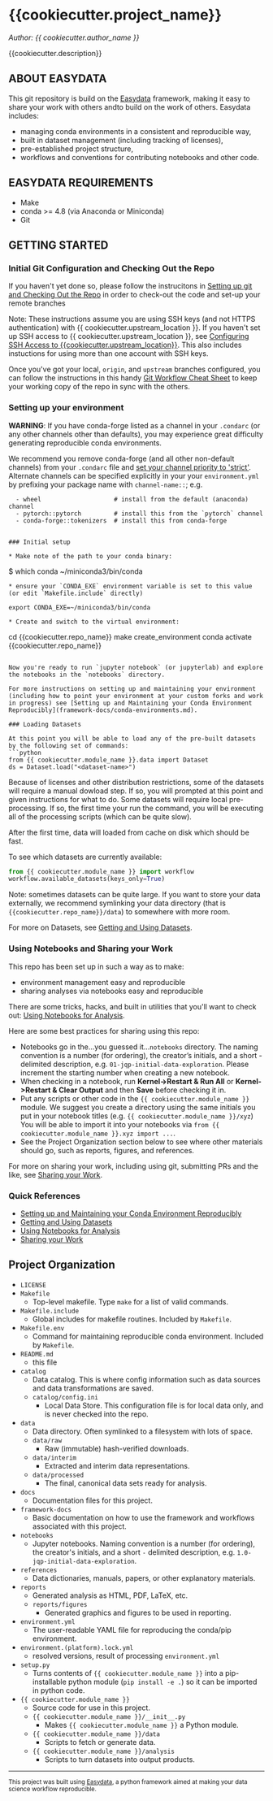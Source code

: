 {{cookiecutter.project_name}}
==============================
_Author: {{ cookiecutter.author_name }}_

{{cookiecutter.description}}


ABOUT EASYDATA
---------------

This git repository is build on the [Easydata](https://github.com/hackalog/easydata) framework, making it easy to share your work with others andto build on the work of others. Easydata includes:

* managing conda environments in a consistent and reproducible way,
* built in dataset management (including tracking of licenses),
* pre-established project structure,
* workflows and conventions for contributing notebooks and other code.

EASYDATA REQUIREMENTS
------------
* Make
* conda >= 4.8 (via Anaconda or Miniconda)
* Git

GETTING STARTED
---------------
### Initial Git Configuration and Checking Out the Repo

If you haven't yet done so, please follow the instrucitons
in [Setting up git and Checking Out the Repo](framework-docs/git-configuration.md) in
order to check-out the code and set-up your remote branches

Note: These instructions assume you are using SSH keys (and not HTTPS authentication) with {{ cookiecutter.upstream_location }}.
If you haven't set up SSH access to {{ cookiecutter.upstream_location }}, see [Configuring SSH Access to {{cookiecutter.upstream_location}}](https://github.com/hackalog/easydata/wiki/Configuring-SSH-Access-to-Github). This also includes instuctions for using more than one account with SSH keys.

Once you've got your local, `origin`, and `upstream` branches configured, you can follow the instructions in this handy [Git Workflow Cheat Sheet](framework-docs/git-workflow.md) to keep your working copy of the repo in sync with the others.

### Setting up your environment
**WARNING**: If you have conda-forge listed as a channel in your `.condarc` (or any other channels other than defaults), you may experience great difficulty generating reproducible conda environments.

We recommend you remove conda-forge (and all other non-default channels) from your `.condarc` file and [set your channel priority to 'strict'](https://docs.conda.io/projects/conda/en/latest/user-guide/tasks/manage-channels.html). Alternate channels can be specified explicitly in your your `environment.yml` by prefixing your package name with `channel-name::`; e.g.
```
  - wheel                    # install from the default (anaconda) channel
  - pytorch::pytorch         # install this from the `pytorch` channel
  - conda-forge::tokenizers  # install this from conda-forge


### Initial setup

* Make note of the path to your conda binary:
```
   $ which conda
   ~/miniconda3/bin/conda
```
* ensure your `CONDA_EXE` environment variable is set to this value (or edit `Makefile.include` directly)
```
    export CONDA_EXE=~/miniconda3/bin/conda
```
* Create and switch to the virtual environment:
```
cd {{cookiecutter.repo_name}}
make create_environment
conda activate {{cookiecutter.repo_name}}
```

Now you're ready to run `jupyter notebook` (or jupyterlab) and explore the notebooks in the `notebooks` directory.

For more instructions on setting up and maintaining your environment (including how to point your environment at your custom forks and work in progress) see [Setting up and Maintaining your Conda Environment Reproducibly](framework-docs/conda-environments.md).

### Loading Datasets

At this point you will be able to load any of the pre-built datasets by the following set of commands:
```python
from {{ cookiecutter.module_name }}.data import Dataset
ds = Dataset.load("<dataset-name>")
```
Because of licenses and other distribution restrictions, some of the datasets will require a manual dowload step. If so, you will prompted at this point and given instructions for what to do. Some datasets will require local pre-processing. If so, the first time your run the command, you will be executing all of the processing scripts (which can be quite slow).

After the first time, data will loaded from cache on disk which should be fast.

To see which datasets are currently available:
```python
from {{ cookiecutter.module_name }} import workflow
workflow.available_datasets(keys_only=True)
```

Note: sometimes datasets can be quite large. If you want to store your data externally, we recommend symlinking your data directory (that is `{{cookiecutter.repo_name}}/data`) to somewhere with more room.

For more on Datasets, see [Getting and Using Datasets](framework-docs/datasets.md).

### Using Notebooks and Sharing your Work
This repo has been set up in such a way as to make:

* environment management easy and reproducible
* sharing analyses via notebooks easy and reproducible

There are some tricks, hacks, and built in utilities that you'll want to check out: [Using Notebooks for Analysis](framework-docs/notebooks.md).

Here are some best practices for sharing using this repo:

* Notebooks go in the...you guessed it...`notebooks` directory. The naming convention is a number (for ordering), the creator’s initials, and a short - delimited description, e.g. `01-jqp-initial-data-exploration`. Please increment the starting number when creating a new notebook.
* When checking in a notebook, run **Kernel->Restart & Run All** or **Kernel->Restart & Clear Output** and then **Save** before checking it in.
* Put any scripts or other code in the `{{ cookiecutter.module_name }}` module. We suggest you create a directory using the same initials you put in your notebook titles (e.g. `{{ cookiecutter.module_name }}/xyz`) You will be able to import it into your notebooks via `from {{ cookiecutter.module_name }}.xyz import ...`.
* See the Project Organization section below to see where other materials should go, such as reports, figures, and references.

For more on sharing your work, including using git, submitting PRs and the like, see [Sharing your Work](framework-docs/sharing-your-work.md).

### Quick References
* [Setting up and Maintaining your Conda Environment Reproducibly](framework-docs/conda-environments.md)
* [Getting and Using Datasets](framework-docs/datasets.md)
* [Using Notebooks for Analysis](framework-docs/notebooks.md)
* [Sharing your Work](framework-docs/sharing-your-work.md)


Project Organization
------------
* `LICENSE`
* `Makefile`
    * Top-level makefile. Type `make` for a list of valid commands.
* `Makefile.include`
    * Global includes for makefile routines. Included by `Makefile`.
* `Makefile.env`
    * Command for maintaining reproducible conda environment. Included by `Makefile`.
* `README.md`
    * this file
* `catalog`
  * Data catalog. This is where config information such as data sources
    and data transformations are saved.
  * `catalog/config.ini`
     * Local Data Store. This configuration file is for local data only, and is never checked into the repo.
* `data`
    * Data directory. Often symlinked to a filesystem with lots of space.
    * `data/raw`
        * Raw (immutable) hash-verified downloads.
    * `data/interim`
        * Extracted and interim data representations.
    * `data/processed`
        * The final, canonical data sets ready for analysis.
* `docs`
    * Documentation files for this project.
* `framework-docs`
    * Basic documentation on how to use the framework and workflows associated with this project.
* `notebooks`
    *  Jupyter notebooks. Naming convention is a number (for ordering),
    the creator's initials, and a short `-` delimited description,
    e.g. `1.0-jqp-initial-data-exploration`.
* `references`
    * Data dictionaries, manuals, papers, or other explanatory materials.
* `reports`
    * Generated analysis as HTML, PDF, LaTeX, etc.
    * `reports/figures`
        * Generated graphics and figures to be used in reporting.
* `environment.yml`
    * The user-readable YAML file for reproducing the conda/pip environment.
* `environment.(platform).lock.yml`
    * resolved versions, result of processing `environment.yml`
* `setup.py`
    * Turns contents of `{{ cookiecutter.module_name }}` into a
    pip-installable python module  (`pip install -e .`) so it can be
    imported in python code.
* `{{ cookiecutter.module_name }}`
    * Source code for use in this project.
    * `{{ cookiecutter.module_name }}/__init__.py`
        * Makes `{{ cookiecutter.module_name }}` a Python module.
    * `{{ cookiecutter.module_name }}/data`
        * Scripts to fetch or generate data.
    * `{{ cookiecutter.module_name }}/analysis`
        * Scripts to turn datasets into output products.

--------

<p><small>This project was built using <a target="_blank" href="https://github.com/hackalog/easydata">Easydata</a>, a python framework aimed at making your data science workflow reproducible.</small></p>
